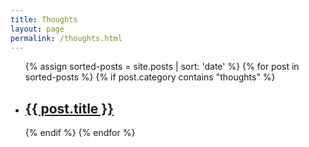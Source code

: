 ```yaml
---
title: Thoughts
layout: page
permalink: /thoughts.html
---
```


<ul>
{% assign sorted-posts = site.posts | sort: 'date' %}
{% for post in sorted-posts %}
{% if post.category contains "thoughts" %}
<li>
<h2> <a href="{{ site.url }}{{site.baseurl}}{{ post.url }}">{{ post.title }}</a></h2>	
</li>
{% endif %}
{% endfor %}
</ul>

